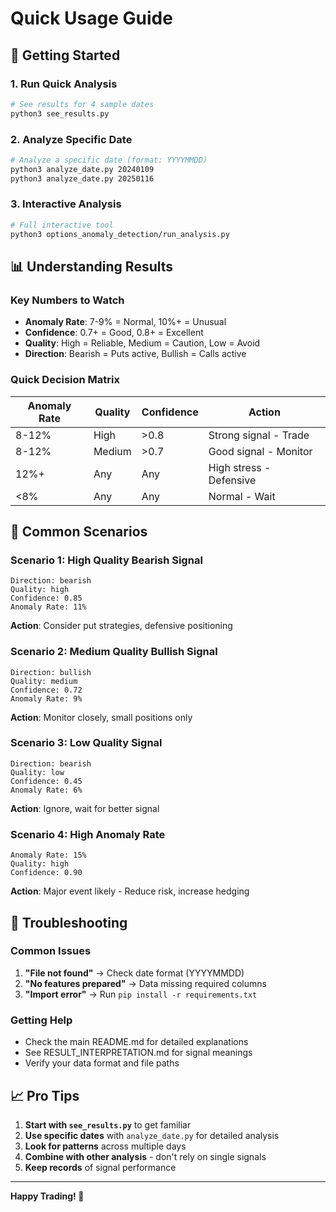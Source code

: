# Quick Usage Guide

## 🚀 Getting Started

### **1. Run Quick Analysis**
```bash
# See results for 4 sample dates
python3 see_results.py
```

### **2. Analyze Specific Date**
```bash
# Analyze a specific date (format: YYYYMMDD)
python3 analyze_date.py 20240109
python3 analyze_date.py 20250116
```

### **3. Interactive Analysis**
```bash
# Full interactive tool
python3 options_anomaly_detection/run_analysis.py
```

## 📊 Understanding Results

### **Key Numbers to Watch**
- **Anomaly Rate**: 7-9% = Normal, 10%+ = Unusual
- **Confidence**: 0.7+ = Good, 0.8+ = Excellent
- **Quality**: High = Reliable, Medium = Caution, Low = Avoid
- **Direction**: Bearish = Puts active, Bullish = Calls active

### **Quick Decision Matrix**
| Anomaly Rate | Quality | Confidence | Action |
|--------------|---------|------------|--------|
| 8-12% | High | >0.8 | Strong signal - Trade |
| 8-12% | Medium | >0.7 | Good signal - Monitor |
| 12%+ | Any | Any | High stress - Defensive |
| <8% | Any | Any | Normal - Wait |

## 🎯 Common Scenarios

### **Scenario 1: High Quality Bearish Signal**
```
Direction: bearish
Quality: high
Confidence: 0.85
Anomaly Rate: 11%
```
**Action**: Consider put strategies, defensive positioning

### **Scenario 2: Medium Quality Bullish Signal**
```
Direction: bullish
Quality: medium
Confidence: 0.72
Anomaly Rate: 9%
```
**Action**: Monitor closely, small positions only

### **Scenario 3: Low Quality Signal**
```
Direction: bearish
Quality: low
Confidence: 0.45
Anomaly Rate: 6%
```
**Action**: Ignore, wait for better signal

### **Scenario 4: High Anomaly Rate**
```
Anomaly Rate: 15%
Quality: high
Confidence: 0.90
```
**Action**: Major event likely - Reduce risk, increase hedging

## 🔧 Troubleshooting

### **Common Issues**
1. **"File not found"** → Check date format (YYYYMMDD)
2. **"No features prepared"** → Data missing required columns
3. **"Import error"** → Run `pip install -r requirements.txt`

### **Getting Help**
- Check the main README.md for detailed explanations
- See RESULT_INTERPRETATION.md for signal meanings
- Verify your data format and file paths

## 📈 Pro Tips

1. **Start with `see_results.py`** to get familiar
2. **Use specific dates** with `analyze_date.py` for detailed analysis
3. **Look for patterns** across multiple days
4. **Combine with other analysis** - don't rely on single signals
5. **Keep records** of signal performance

---

**Happy Trading! 🚀**
